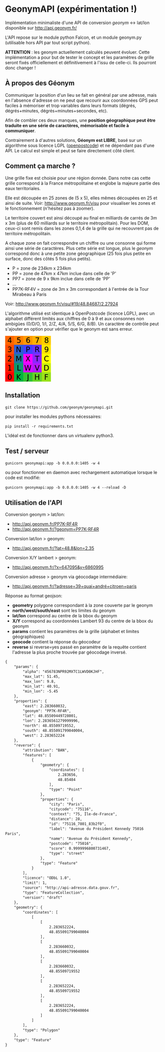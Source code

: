 # GeonymAPI (expérimentation !)

Implémentation minimaliste d'une API de conversion *geonym* <-> lat/lon disponible sur http://api.geonym.fr/

L'API repose sur le module python Falcon, et un module geonym.py (utilisable hors API par tout script python).

**ATTENTION** : les geonym actuellement calculés peuvent évoluer. Cette implémentation a pour but de tester le concept et les paramètres de grille seront fixés officiellement et définitivement à l'issu de celle-ci. Ils pourront donc changer !


## À propos des Géonym

Communiquer la position d'un lieu se fait en général par une adresse, mais en l'absence d'adresse on ne peut que recourir aux coordonnées GPS peut faciles à mémoriser et trop variables dans leurs formats (dégrés, dégrés+minutes, dégrés+minutes+secondes, etc).

Afin de combler ces deux manques, une **position géographique peut être traduite en une série de caractères, mémorisable et facile à communiquer**.

Contrairement à d'autres solutions, **Géonym est LIBRE**, basé sur un algorithme sous licence LGPL ([openpostcode](http://www.openpostcode.org)) et ne dépendant pas d'une API. Le calcul est simple et peut se faire directement côté client.


## Comment ça marche ?

Une grille fixe est choisie pour une région donnée. Dans notre cas cette grille correspond à la France métropolitaine et englobe la majeure partie des eaux territoriales.

Elle est découpée en 25 zones de (5 x 5), elles mêmes découpées en 25 et ainsi de suite. Voir: http://www.geonym.fr/visu pour visualiser les zones et le fonctionnement (n'hésitez pas à zoomer).

Le territoire couvert est ainsi découpé au final en milliards de carrés de 3m x 3m (plus de 60 milliards sur le territoire métropolitain). Pour les DOM, ceux-ci sont remis dans les zones 0,1,4 de la grille qui ne recouvrent pas de territoire métropolitain.

A chaque zone on fait correspondre un chiffre ou une consonne qui forme ainsi une série de caractères. Plus cette série est longue, plus le *geonym* correspond donc à une petite zone géographique (25 fois plus petite en surface, donc des côtés 5 fois plus petits).

- P = zone de 234km x 234km
- PP = zone de 47km x 47km inclue dans celle de 'P'
- PP7 = zone de 9 x 9km inclue dans celle de 'PP'
- ...
- PP7K-RF4V = zone de 3m x 3m correspondant à l'entrée de la Tour Mirabeau à Paris

Voir: http://www.geonym.fr/visu/#19/48.84687/2.27924

L'algorithme utilisé est identique à OpenPostcode (licence LGPL), avec un alphabet différent limités aux chiffres de 0 à 9 et aux consonnes non ambigües (0/D/O, 1/I, 2/Z, 4/A, 5/S, 6/G, 8/B). Un caractère de contrôle peut s'ajouter en option pour vérifier que le geonym est sans erreur.

![Alphabet geonym et répartition en spirale](https://raw.githubusercontent.com/geonym/visugeonym/master/img/geonym_small.png)


## Installation

`git clone https://github.com/geonym/geonymapi.git`

pour installer les modules pythons nécessaires:

`pip install -r requirements.txt`

L'idéal est de fonctionner dans un virtualenv python3.


## Test / serveur

`gunicorn geonymapi:app -b 0.0.0.0:1405 -w 4`

ou pour fonctionner en daemon avec rechargement automatique lorsque le code est modifié:

`gunicorn geonymapi:app -b 0.0.0.0:1405 -w 4 --reload -D`


## Utilisation de l'API

Conversion geonym > lat/lon:
- http://api.geonym.fr/PP7K-RF4R
- http://api.geonym.fr/?geonym=PP7K-RF4R

Conversion lat/lon > geonym:
- http://api.geonym.fr/?lat=48.8&lon=2.35

Conversion X/Y lambert > geonym:
- http://api.geonym.fr/?x=647095&y=6860995

Conversion adresse > geonym via géocodage intermédiaire:
- http://api.geonym.fr/?adresse=39+quai+andré+citroen+paris

Réponse au format geojson:
- **geometry** polygone correspondant à la zone couverte par le geonym
- **north/west/south/east** sont les limites du geonym
- **lat/lon** correspond au centre de la bbox du geonym
- **X/Y** correspond au coordonnées Lambert 93 du centre de la bbox du geonym
- **params** contient les paramètres de la grille (alphabet et limites géographiques)
- **geocode** contient la réponse du géocodeur
- **reverse** si reverse=yes passé en paramètre de la requête contient l'adresse la plus proche trouvée par géocodage inversé.

```
{
    "params": {
        "alpha": "456783NPR92MXTC1LWVD0KJHF",
        "max_lat": 51.45,
        "max_lon": 9.8,
        "min_lat": 40.91,
        "min_lon": -5.45
    },
    "properties": {
        "east": 2.283660032,
        "geonym": "PP7K-RF4R",
        "lat": 48.85509449728001,
        "lon": 2.2836561279999996,
        "north": 48.85509719552,
        "south": 48.855091799040004,
        "west": 2.283652224
    },
    "reverse": {
        "attribution": "BAN",
        "features": [
            {
                "geometry": {
                    "coordinates": [
                        2.283656,
                        48.85484
                    ],
                    "type": "Point"
                },
                "properties": {
                    "city": "Paris",
                    "citycode": "75116",
                    "context": "75, Île-de-France",
                    "distance": 28,
                    "id": "75116_7801_83b2f0",
                    "label": "Avenue du Président Kennedy 75016 Paris",
                    "name": "Avenue du Président Kennedy",
                    "postcode": "75016",
                    "score": 0.9999996800731467,
                    "type": "street"
                },
                "type": "Feature"
            }
        ],
        "licence": "ODbL 1.0",
        "limit": 1,
        "source": "http://api-adresse.data.gouv.fr",
        "type": "FeatureCollection",
        "version": "draft"
    },
    "geometry": {
        "coordinates": [
            [
                [
                    2.283652224,
                    48.855091799040004
                ],
                [
                    2.283660032,
                    48.855091799040004
                ],
                [
                    2.283660032,
                    48.85509719552
                ],
                [
                    2.283652224,
                    48.85509719552
                ],
                [
                    2.283652224,
                    48.855091799040004
                ]
            ]
        ],
        "type": "Polygon"
    },
    "type": "Feature"
}
```
